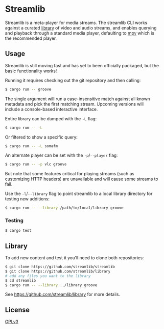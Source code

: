 # Streamlib

Streamlib is a meta-player for media streams. The streamlib CLI works against a curated [library](https://github.com/streamlib/library) of video and audio streams, and enables querying and playback through a standard media player, defaulting to [mpv](https://mpv.io/) which is the recommended player.

## Usage

Streamlib is still moving fast and has yet to been officially packaged, but the basic functionality works!

Running it requires checking out the git repository and then calling:

```bash
$ cargo run -- groove
```

The single argument will run a case-insensitive match against all known metadata and pick the first matching stream. Upcoming versions will include a console-based interactive interface.

Entire library can be dumped with the `-L` flag:

```bash
$ cargo run -- -L
```

Or filtered to show a specific query:

```bash
$ cargo run -- -L somafm
```

An alternate player can be set with the `-p`/`--player` flag:

```bash
$ cargo run -- -p vlc groove
```

But note that some features critical for playing streams (such as customizing HTTP headers) are unavailable and will cause some streams to fail.

Use the `-l`/`--library` flag to point streamlib to a local library directory for testing new additions:

```bash
$ cargo run -- --library /path/to/local/library groove
```

### Testing

```bash
$ cargo test
```

## Library

To add new content and test it you'll need to clone both repositories:

```bash
$ git clone https://github.com/streamlib/streamlib
$ git clone https://github.com/streamlib/library
# add any files you want to the library
$ cd streamlib
$ cargo run -- --library ../library groove
```

See https://github.com/streamlib/library for more details.

## License

[GPLv3](LICENSE)

